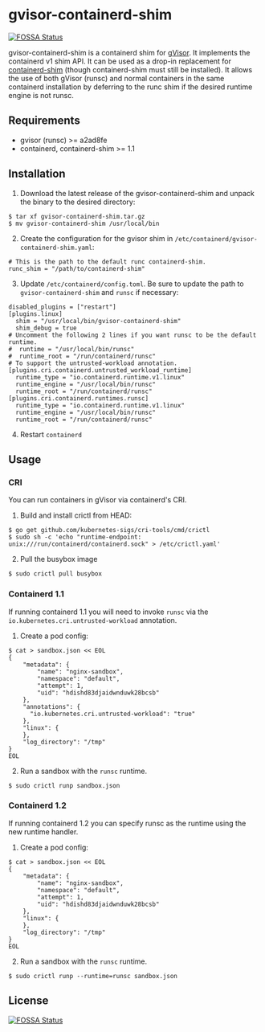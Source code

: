 # gvisor-containerd-shim
[![FOSSA Status](https://app.fossa.io/api/projects/git%2Bgithub.com%2Fgoogle%2Fgvisor-containerd-shim.svg?type=shield)](https://app.fossa.io/projects/git%2Bgithub.com%2Fgoogle%2Fgvisor-containerd-shim?ref=badge_shield)


gvisor-containerd-shim is a containerd shim for [gVisor](https://github.com/google/gvisor/). It implements the containerd v1 shim API. It can be used as a drop-in replacement for [containerd-shim](https://github.com/containerd/containerd/tree/master/cmd/containerd-shim) (though containerd-shim must still be installed). It allows the use of both gVisor (runsc) and normal containers in the same containerd installation by deferring to the runc shim if the desired runtime engine is not runsc.

## Requirements

- gvisor (runsc) >= a2ad8fe
- containerd, containerd-shim >= 1.1

## Installation

1. Download the latest release of the gvisor-containerd-shim and unpack the binary to the desired directory:

```
$ tar xf gvisor-containerd-shim.tar.gz
$ mv gvisor-containerd-shim /usr/local/bin
```

2. Create the configuration for the gvisor shim in `/etc/containerd/gvisor-containerd-shim.yaml`:

```
# This is the path to the default runc containerd-shim.
runc_shim = "/path/to/containerd-shim"
```

3. Update `/etc/containerd/config.toml`. Be sure to update the path to `gvisor-containerd-shim` and `runsc` if necessary:

```
disabled_plugins = ["restart"]
[plugins.linux]
  shim = "/usr/local/bin/gvisor-containerd-shim"
  shim_debug = true
# Uncomment the following 2 lines if you want runsc to be the default runtime.
#  runtime = "/usr/local/bin/runsc"
#  runtime_root = "/run/containerd/runsc"
# To support the untrusted-workload annotation.
[plugins.cri.containerd.untrusted_workload_runtime]
  runtime_type = "io.containerd.runtime.v1.linux"
  runtime_engine = "/usr/local/bin/runsc"
  runtime_root = "/run/containerd/runsc"
[plugins.cri.containerd.runtimes.runsc]
  runtime_type = "io.containerd.runtime.v1.linux"
  runtime_engine = "/usr/local/bin/runsc"
  runtime_root = "/run/containerd/runsc"
```

4. Restart `containerd`

## Usage

### CRI

You can run containers in gVisor via containerd's CRI.

1. Build and install crictl from HEAD:

```
$ go get github.com/kubernetes-sigs/cri-tools/cmd/crictl
$ sudo sh -c 'echo "runtime-endpoint: unix:///run/containerd/containerd.sock" > /etc/crictl.yaml'
```

2. Pull the busybox image

```
$ sudo crictl pull busybox
```

### Containerd 1.1

If running containerd 1.1 you will need to invoke `runsc` via the `io.kubernetes.cri.untrusted-workload` annotation.

1. Create a pod config:

```
$ cat > sandbox.json << EOL
{
    "metadata": {
        "name": "nginx-sandbox",
        "namespace": "default",
        "attempt": 1,
        "uid": "hdishd83djaidwnduwk28bcsb"
    },
    "annotations": {
      "io.kubernetes.cri.untrusted-workload": "true"
    },
    "linux": {
    },
    "log_directory": "/tmp"
}
EOL
```

2. Run a sandbox with the `runsc` runtime.

```
$ sudo crictl runp sandbox.json
```

### Containerd 1.2

If running containerd 1.2 you can specify runsc as the runtime using the new runtime handler.

1. Create a pod config:

```
$ cat > sandbox.json << EOL
{
    "metadata": {
        "name": "nginx-sandbox",
        "namespace": "default",
        "attempt": 1,
        "uid": "hdishd83djaidwnduwk28bcsb"
    },
    "linux": {
    },
    "log_directory": "/tmp"
}
EOL
```

2. Run a sandbox with the `runsc` runtime.

```
$ sudo crictl runp --runtime=runsc sandbox.json
```


## License
[![FOSSA Status](https://app.fossa.io/api/projects/git%2Bgithub.com%2Fgoogle%2Fgvisor-containerd-shim.svg?type=large)](https://app.fossa.io/projects/git%2Bgithub.com%2Fgoogle%2Fgvisor-containerd-shim?ref=badge_large)